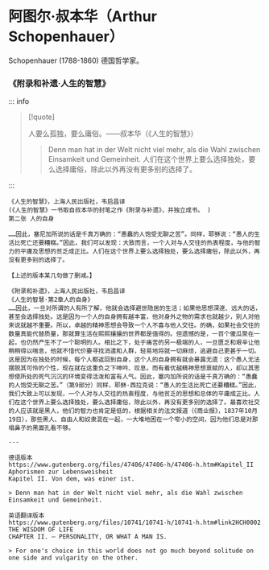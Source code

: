 # 阿图尔·叔本华（Arthur Schopenhauer）

Schopenhauer (1788-1860) 德国哲学家。

### 《附录和补遗·人生的智慧》

::: info

> [!quote]
>
> 人要么孤独，要么庸俗。——叔本华（《人生的智慧》）
>
> > Denn man hat in der Welt nicht viel mehr, als die Wahl zwischen Einsamkeit und Gemeinheit.
> > 人们在这个世界上要么选择独处，要么选择庸俗，除此以外再没有更多别的选择了。

:::

```
《人生的智慧》，上海人民出版社，韦启昌译
(《人生的智慧》一书取自叔本华的封笔之作《附录与补遗》，并独立成书。 )
第二张 人的自身

……因此，塞尼加所说的话是千真万确的：“愚蠢的人饱受无聊之苦”。同样，耶稣说：“愚人的生活比死亡还要糟糕。”因此，我们可以发现：大致而言，一个人对与人交往的热衷程度，与他的智力的平庸及思想的贫乏成正比。人们在这个世界上要么选择独处，要么选择庸俗，除此以外，再没有更多别的选择了。

【上述的版本某几句做了删减。】

《附录和补遗》，上海人民出版社，韦启昌译
《人生的智慧·第2章人的自身》
……因此，一旦对所谓的人有所了解，他就会选择避世隐居的生活；如果他思想深邃、远大的话，甚至会选择独处。这是因为一个人的自身拥有越丰富，他对身外之物的需求也就越少，别人对他来说就越不重要。所以，卓越的精神思想会导致一个人不喜与他人交往。的确，如果社会交往的数量真能代替质量，那就算生活在熙熙攘攘的世界都是值得的。但遗憾的是，一百个傻瓜聚在一起，也仍然产生不了一个聪明的人。相比之下，处于痛苦的另一极端的人，一旦匮乏和艰辛让他稍稍得以喘息，他就不惜代价要寻找消遣和人群，轻易地将就一切麻烦，逃避自己更甚于一切。这是因为在独处的时候，每个人都返回到自身，这个人的自身拥有就会暴露无遗：这个愚人无法摆脱其可怜的个性，现在就在这重负之下呻吟、叹息。而有着优越精神思想禀赋的人，却以其思想使所处的死气沉沉的环境变得活泼和富有人气。因此，塞内加所说的话是千真万确的：“愚蠢的人饱受无聊之苦。”（第9部分）同样，耶稣·西拉克说：“愚人的生活比死亡还要糟糕。”因此，我们大致上可以发现，一个人对与人交往的热衷程度，与他贫乏的思想和总体的平庸成正比。人们在这个世界上要么选择独处，要么选择庸俗，除此以外，再没有更多别的选择了。最喜欢社交的人应该就是黑人，他们的智力也肯定是低的，根据相关的法文报道（《商业报》，1837年10月19日），那些黑人、自由人和奴隶混在一起，一大堆地困在一个窄小的空间，因为他们总是对那塌鼻子的黑面孔看不够。

---

德语版本
https://www.gutenberg.org/files/47406/47406-h/47406-h.htm#Kapitel_II
Aphorismen zur Lebensweisheit
Kapitel II. Von dem, was einer ist.

> Denn man hat in der Welt nicht viel mehr, als die Wahl zwischen Einsamkeit und Gemeinheit.

英语翻译版本
https://www.gutenberg.org/files/10741/10741-h/10741-h.htm#link2HCH0002
THE WISDOM OF LIFE
CHAPTER II. — PERSONALITY, OR WHAT A MAN IS.

> For one's choice in this world does not go much beyond solitude on one side and vulgarity on the other.

```
